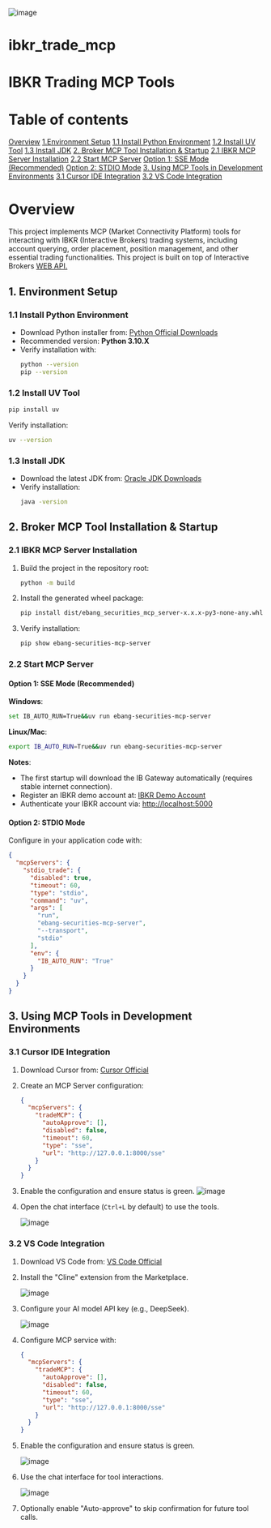 ![image](https://github.com/goCyberTrade/ibkr_trade_mcp/blob/main/pics/ebtech.png)
# ibkr_trade_mcp
# IBKR Trading MCP Tools

# Table of contents
[Overview](https://github.com/goCyberTrade/ibkr_trade_mcp/blob/main/README.md#overview)
[1.Environment Setup](https://github.com/goCyberTrade/ibkr_trade_mcp/blob/main/README.md#1-environment-setup)
  [1.1 Install Python Environment](https://github.com/goCyberTrade/ibkr_trade_mcp/blob/main/README.md#11-install-python-environment)
  [1.2 Install UV Tool](https://github.com/goCyberTrade/ibkr_trade_mcp/blob/main/README.md#12-install-uv-tool)
  [1.3 Install JDK](https://github.com/goCyberTrade/ibkr_trade_mcp/blob/main/README.md#13-install-jdk)
[2. Broker MCP Tool Installation & Startup](https://github.com/goCyberTrade/ibkr_trade_mcp/blob/main/README.md#2-broker-mcp-tool-installation--startup)
  [2.1 IBKR MCP Server Installation](https://github.com/goCyberTrade/ibkr_trade_mcp/blob/main/README.md#21-ibkr-mcp-server-installation)
  [2.2 Start MCP Server](https://github.com/goCyberTrade/ibkr_trade_mcp/blob/main/README.md#22-start-mcp-server)
    [Option 1: SSE Mode (Recommended)](https://github.com/goCyberTrade/ibkr_trade_mcp/blob/main/README.md#option-1-sse-mode-recommended)
    [Option 2: STDIO Mode](https://github.com/goCyberTrade/ibkr_trade_mcp/blob/main/README.md#option-2-stdio-mode)
[3. Using MCP Tools in Development Environments](https://github.com/goCyberTrade/ibkr_trade_mcp/blob/main/README.md#3-using-mcp-tools-in-development-environments)
  [3.1 Cursor IDE Integration](https://github.com/goCyberTrade/ibkr_trade_mcp/blob/main/README.md#31-cursor-ide-integration)
  [3.2 VS Code Integration](https://github.com/goCyberTrade/ibkr_trade_mcp/blob/main/README.md#32-vs-code-integration)



# Overview
This project implements MCP (Market Connectivity Platform) tools for interacting with IBKR (Interactive Brokers) trading systems, including account querying, order placement, position management, and other essential trading functionalities. This project is built on top of Interactive Brokers [WEB API.](https://www.interactivebrokers.com/campus/ibkr-api-page/webapi-doc/#introduction-0)


## 1. Environment Setup

### 1.1 Install Python Environment
- Download Python installer from: [Python Official Downloads](https://www.python.org/downloads/)
- Recommended version: **Python 3.10.X**
- Verify installation with:
  ```bash
  python --version
  pip --version
  ```

### 1.2 Install UV Tool
```bash
pip install uv
```
Verify installation:
```bash
uv --version
```

### 1.3 Install JDK
- Download the latest JDK from: [Oracle JDK Downloads](https://www.oracle.com/java/technologies/downloads/#java11)
- Verify installation:
  ```bash
  java -version
  ```


## 2. Broker MCP Tool Installation & Startup

### 2.1 IBKR MCP Server Installation
1. Build the project in the repository root:
   ```bash
   python -m build
   ```
2. Install the generated wheel package:
   ```bash
   pip install dist/ebang_securities_mcp_server-x.x.x-py3-none-any.whl
   ```
3. Verify installation:
   ```bash
   pip show ebang-securities-mcp-server
   ```

### 2.2 Start MCP Server
#### Option 1: SSE Mode (Recommended)
**Windows**:
```bash
set IB_AUTO_RUN=True&&uv run ebang-securities-mcp-server
```

**Linux/Mac**:
```bash
export IB_AUTO_RUN=True&&uv run ebang-securities-mcp-server
```

**Notes**:
- The first startup will download the IB Gateway automatically (requires stable internet connection).
- Register an IBKR demo account at: [IBKR Demo Account](https://www.interactivebrokers.com.sg/Universal/Application?ft=T)
- Authenticate your IBKR account via: [http://localhost:5000](http://localhost:5000)

#### Option 2: STDIO Mode
Configure in your application code with:
```json
{
  "mcpServers": {
    "stdio_trade": {
      "disabled": true,
      "timeout": 60,
      "type": "stdio",
      "command": "uv",
      "args": [
        "run",
        "ebang-securities-mcp-server",
        "--transport",
        "stdio"
      ],
      "env": {
        "IB_AUTO_RUN": "True"
      }
    }
  }
}
```


## 3. Using MCP Tools in Development Environments

### 3.1 Cursor IDE Integration
1. Download Cursor from: [Cursor Official](https://www.cursor.com/cn)
2. Create an MCP Server configuration:
   ```json
   {
     "mcpServers": {
       "tradeMCP": {
         "autoApprove": [],
         "disabled": false,
         "timeout": 60,
         "type": "sse",
         "url": "http://127.0.0.1:8000/sse"
       }
     }
   }
   ```
3. Enable the configuration and ensure status is green.
   ![image](https://github.com/goCyberTrade/ibkr_trade_mcp/blob/main/pics/cursor_tools.png)
4. Open the chat interface (`Ctrl+L` by default) to use the tools.

   ![image](https://github.com/goCyberTrade/ibkr_trade_mcp/blob/main/pics/cursor.gif)

### 3.2 VS Code Integration
1. Download VS Code from: [VS Code Official](https://code.visualstudio.com/)
2. Install the "Cline" extension from the Marketplace.
   
   ![image](https://github.com/goCyberTrade/ibkr_trade_mcp/blob/main/pics/vs_cline.png)
4. Configure your AI model API key (e.g., DeepSeek).
   
   ![image](https://github.com/goCyberTrade/ibkr_trade_mcp/blob/main/pics/vs_model.png)
6. Configure MCP service with:
   ```json
   {
     "mcpServers": {
       "tradeMCP": {
         "autoApprove": [],
         "disabled": false,
         "timeout": 60,
         "type": "sse",
         "url": "http://127.0.0.1:8000/sse"
       }
     }
   }
   ```
7. Enable the configuration and ensure status is green.
   
   ![image](https://github.com/goCyberTrade/ibkr_trade_mcp/blob/main/pics/vs_tools.png)
9. Use the chat interface for tool interactions.
    
   ![image](https://github.com/goCyberTrade/ibkr_trade_mcp/blob/main/pics/vs_test.gif)
11. Optionally enable "Auto-approve" to skip confirmation for future tool calls.

